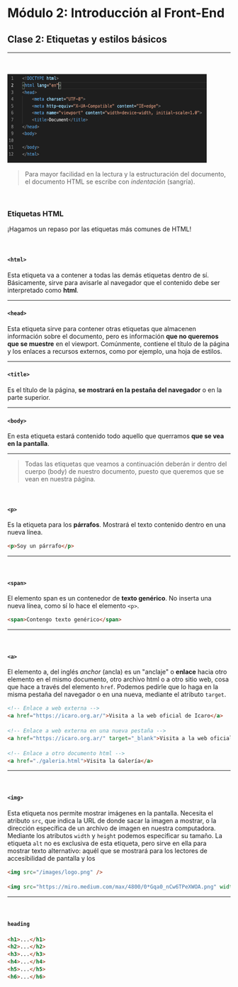# **Módulo 2: Introducción al Front-End**
## **Clase 2: Etiquetas y estilos básicos**
--- 
<br>
<br>


<img src="../../images/html_demo.png" alt="html structure" height=200 width=450>

> Para mayor facilidad en la lectura y la estructuración del documento, el documento HTML se escribe con _indentación_ (sangría).

<br>

### **Etiquetas HTML**

¡Hagamos un repaso por las etiquetas más comunes de HTML!

<br>

#### `<html>`
Esta etiqueta va a contener a todas las demás etiquetas dentro de sí. Básicamente, sirve para avisarle al navegador que el contenido debe ser interpretado como **html**.

---
#### `<head>`
Esta etiqueta sirve para contener otras etiquetas que almacenen información sobre el documento, pero es información **que no queremos que se muestre** en el viewport. Comúnmente, contiene el título de la página y los enlaces a recursos externos, como por ejemplo, una hoja de estilos.

---
#### `<title>`
Es el título de la página, **se mostrará en la pestaña del navegador** o en la parte superior.

---
#### `<body>`
En esta etiqueta estará contenido todo aquello que querramos **que se vea en la pantalla**.

---

>Todas las etiquetas que veamos a continuación deberán ir dentro del cuerpo (body) de nuestro documento, puesto que queremos que se vean en nuestra página. 

<br>

#### `<p>`
Es la etiqueta para los **párrafos**. Mostrará el texto contenido dentro en una nueva línea.
```html
<p>Soy un párrafo</p>
````

---

<br>

#### `<span>`
El elemento span es un contenedor de **texto genérico**. No inserta una nueva línea, como sí lo hace el elemento `<p>`.
```html
<span>Contengo texto genérico</span>
````

---

<br>

#### `<a>`
El elemento a, del inglés _anchor_ (ancla) es un "anclaje" o **enlace** hacia otro elemento en el mismo documento, otro archivo html o a otro sitio web, cosa que hace a través del elemento `href`. Podemos pedirle que lo haga en la misma pestaña del navegador o en una nueva, mediante el atributo `target`.
```html
<!-- Enlace a web externa -->
<a href="https://icaro.org.ar/">Visita a la web oficial de Icaro</a>

<!-- Enlace a web externa en una nueva pestaña -->
<a href="https://icaro.org.ar/" target="_blank">Visita a la web oficial de Icaro</a>

<!-- Enlace a otro documento html -->
<a href="./galeria.html">Visita la Galería</a>
````

---

<br>

#### `<img>`
Esta etiqueta nos permite mostrar imágenes en la pantalla. Necesita el atributo `src`, que indica la URL de donde sacar la imagen a mostrar, o la dirección específica de un archivo de imagen en nuestra computadora. Mediante los atributos `width` y `height` podemos especificar su tamaño. La etiqueta `alt` no es exclusiva de esta etiqueta, pero sirve en ella para mostrar texto alternativo: aquél que se mostrará para los lectores de accesibilidad de pantalla y los 

```html
<img src="/images/logo.png" />

<img src="https://miro.medium.com/max/4800/0*Gqa0_nCw6TPeXWOA.png" width="400" height="200"/>

````

---

<br>


#### `heading`

```html
<h1>...</h1>
<h2>...</h2>
<h3>...</h3>
<h4>...</h4>
<h5>...</h5>
<h6>...</h6>
```
> 

